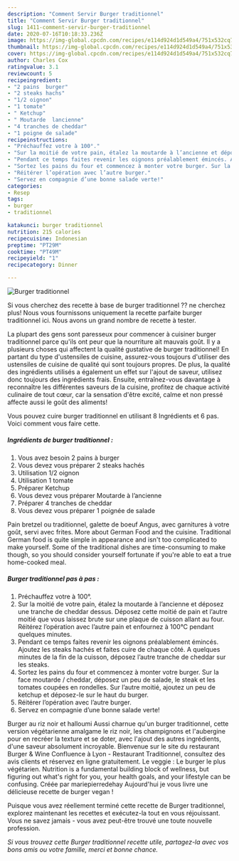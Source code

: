 ```yaml
---
description: "Comment Servir Burger traditionnel"
title: "Comment Servir Burger traditionnel"
slug: 1411-comment-servir-burger-traditionnel
date: 2020-07-16T10:18:33.236Z
image: https://img-global.cpcdn.com/recipes/e114d924d1d549a4/751x532cq70/burger-traditionnel-photo-principale-de-la-recette.jpg
thumbnail: https://img-global.cpcdn.com/recipes/e114d924d1d549a4/751x532cq70/burger-traditionnel-photo-principale-de-la-recette.jpg
cover: https://img-global.cpcdn.com/recipes/e114d924d1d549a4/751x532cq70/burger-traditionnel-photo-principale-de-la-recette.jpg
author: Charles Cox
ratingvalue: 3.1
reviewcount: 5
recipeingredient:
- "2 pains  burger"
- "2 steaks hachs"
- "1/2 oignon"
- "1 tomate"
- " Ketchup"
- " Moutarde  lancienne"
- "4 tranches de cheddar"
- "1 poigne de salade"
recipeinstructions:
- "Préchauffez votre à 100°."
- "Sur la moitié de votre pain, étalez la moutarde à l’ancienne et déposez une tranche de cheddar dessus. Déposez cette moitié de pain et l’autre moitié que vous laissez brute sur une plaque de cuisson allant au four. Réitérez l’opération avec l’autre pain et enfournez à 100°C pendant quelques minutes."
- "Pendant ce temps faites revenir les oignons préalablement émincés. Ajoutez les steaks hachés et faites cuire de chaque côté. A quelques minutes de la fin de la cuisson, déposez l’autre tranche de cheddar sur les steaks."
- "Sortez les pains du four et commencez à monter votre burger. Sur la face moutarde / cheddar, déposez un peu de salade, le steak et les tomates coupées en rondelles. Sur l’autre moitié, ajoutez un peu de ketchup et déposez-le sur le haut du burger."
- "Réitérer l’opération avec l’autre burger."
- "Servez en compagnie d’une bonne salade verte!"
categories:
- Resep
tags:
- burger
- traditionnel

katakunci: burger traditionnel 
nutrition: 215 calories
recipecuisine: Indonesian
preptime: "PT29M"
cooktime: "PT49M"
recipeyield: "1"
recipecategory: Dinner

---
```



![Burger traditionnel](https://img-global.cpcdn.com/recipes/e114d924d1d549a4/751x532cq70/burger-traditionnel-photo-principale-de-la-recette.jpg)

Si vous cherchez des recette à base de burger traditionnel ?? ne cherchez plus! Nous vous fournissons uniquement la recette parfaite burger traditionnel ici. Nous avons un grand nombre de recette à tester.

La plupart des gens sont paresseux pour commencer à cuisiner burger traditionnel parce qu'ils ont peur que la nourriture ait mauvais goût. Il y a plusieurs choses qui affectent la qualité gustative de burger traditionnel! En partant du type d'ustensiles de cuisine, assurez-vous toujours d'utiliser des ustensiles de cuisine de qualité qui sont toujours propres. De plus, la qualité des ingrédients utilisés a également un effet sur l'ajout de saveur, utilisez donc toujours des ingrédients frais. Ensuite, entraînez-vous davantage à reconnaître les différentes saveurs de la cuisine, profitez de chaque activité culinaire de tout cœur, car la sensation d'être excité, calme et non pressé affecte aussi le goût des aliments!

<!--inarticleads1-->

Vous pouvez cuire burger traditionnel en utilisant 8 Ingrédients et 6 pas. Voici comment vous faire cette.

##### Ingrédients de burger traditionnel :

1. Vous avez besoin 2 pains à burger
1. Vous devez vous préparer 2 steaks hachés
1. Utilisation 1/2 oignon
1. Utilisation 1 tomate
1. Préparer  Ketchup
1. Vous devez vous préparer  Moutarde à l’ancienne
1. Préparer 4 tranches de cheddar
1. Vous devez vous préparer 1 poignée de salade


Pain bretzel ou traditionnel, galette de boeuf Angus, avec garnitures à votre goût, servi avec frites. More about German Food and the cuisine. Traditional German food is quite simple in appearance and isn&#39;t too complicated to make yourself. Some of the traditional dishes are time-consuming to make though, so you should consider yourself fortunate if you&#39;re able to eat a true home-cooked meal. 

<!--inarticleads2-->

##### Burger traditionnel pas à pas :

1. Préchauffez votre à 100°.
1. Sur la moitié de votre pain, étalez la moutarde à l’ancienne et déposez une tranche de cheddar dessus. Déposez cette moitié de pain et l’autre moitié que vous laissez brute sur une plaque de cuisson allant au four. Réitérez l’opération avec l’autre pain et enfournez à 100°C pendant quelques minutes.
1. Pendant ce temps faites revenir les oignons préalablement émincés. Ajoutez les steaks hachés et faites cuire de chaque côté. A quelques minutes de la fin de la cuisson, déposez l’autre tranche de cheddar sur les steaks.
1. Sortez les pains du four et commencez à monter votre burger. Sur la face moutarde / cheddar, déposez un peu de salade, le steak et les tomates coupées en rondelles. Sur l’autre moitié, ajoutez un peu de ketchup et déposez-le sur le haut du burger.
1. Réitérer l’opération avec l’autre burger.
1. Servez en compagnie d’une bonne salade verte!


Burger au riz noir et halloumi Aussi charnue qu&#39;un burger traditionnel, cette version végétarienne amalgame le riz noir, les champignons et l&#39;aubergine pour en recréer la texture et se doter, avec l&#39;ajout des autres ingrédients, d&#39;une saveur absolument incroyable. Bienvenue sur le site du restaurant Burger &amp; Wine Confluence à Lyon - Restaurant Traditionnel, consultez des avis clients et réservez en ligne gratuitement. Le veggie : Le burger le plus végétarien. Nutrition is a fundamental building block of wellness, but figuring out what&#39;s right for you, your health goals, and your lifestyle can be confusing. Créée par mariepierredehay Aujourd&#39;hui je vous livre une délicieuse recette de burger vegan ! 

<!--inarticleads1-->

<p>
Puisque vous avez réellement terminé cette recette de Burger traditionnel, explorez maintenant les recettes et exécutez-la tout en vous réjouissant. Vous ne savez jamais - vous avez peut-être trouvé une toute nouvelle profession.
</p>

<p>
<i>Si vous trouvez cette Burger traditionnel recette utile, partagez-la avec vos bons amis ou votre famille, merci et bonne chance.</i>
</p>
